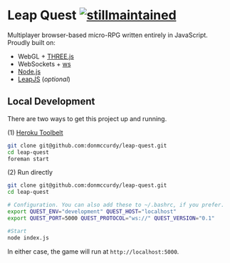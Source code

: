 Leap Quest [![stillmaintained](http://stillmaintained.com/donmccurdy/leap-quest.png)](http://stillmaintained.com/donmccurdy/leap-quest)
==========

Multiplayer browser-based micro-RPG written entirely in JavaScript. Proudly built on:

* WebGL + [THREE.js](http://threejs.org/)
* WebSockets + [ws](http://einaros.github.io/ws/)
* [Node.js](http://nodejs.org/)
* [LeapJS](http://js.leapmotion.com/) (*optional*)

## Local Development

There are two ways to get this project up and running.

(1) [Heroku Toolbelt](https://toolbelt.heroku.com/)

```bash
git clone git@github.com:donmccurdy/leap-quest.git
cd leap-quest
foreman start
```
(2) Run directly

```bash
git clone git@github.com:donmccurdy/leap-quest.git
cd leap-quest

# Configuration. You can also add these to ~/.bashrc, if you prefer.
export QUEST_ENV="development" QUEST_HOST="localhost"
export QUEST_PORT=5000 QUEST_PROTOCOL="ws://" QUEST_VERSION="0.1"

#Start
node index.js
```

In either case, the game will run at `http://localhost:5000`.
